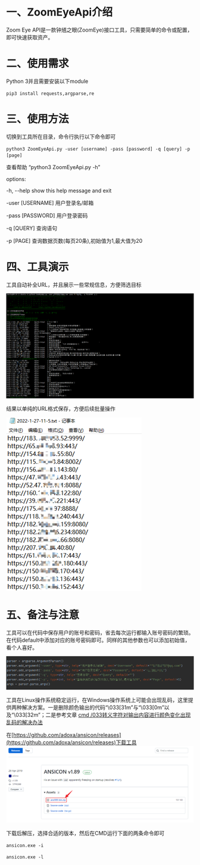 # 一、ZoomEyeApi介绍
Zoom Eye API是一款钟馗之眼(ZoomEye)接口工具，只需要简单的命令或配置，即可快速获取资产。
# 二、使用需求
Python 3并且需要安装以下module

`pip3 install requests,argparse,re`
# 三、使用方法
切换到工具所在目录，命令行执行以下命令即可

`python3 ZoomEyeApi.py -user [username] -pass [password] -q [query] -p [page]`

查看帮助
“python3 ZoomEyeApi.py -h”

options:

  -h, --help      		show this help message and exit
  
  -user [USERNAME]  	用户登录名/邮箱
  
  -pass [PASSWORD]  	用户登录密码
  
  -q [QUERY]        	查询语句
  
  -p [PAGE]         	查询数据页数(每页20条),初始值为1,最大值为20
  # 四、工具演示
  工具自动补全URL，并且展示一些常规信息，方便筛选目标
  
  ![演示图片1](https://github.com/adminsec5247/ZoomEyeApi/blob/main/image/%E6%BC%94%E7%A4%BA%E5%9B%BE%E7%89%871.png "演示")
  
  结果以单纯的URL格式保存，方便后续批量操作
  
  ![演示图片2](https://github.com/adminsec5247/ZoomEyeApi/blob/main/image/%E6%BC%94%E7%A4%BA%E5%9B%BE%E7%89%872.png "演示")
  # 五、备注与注意
  工具可以在代码中保存用户的账号和密码，省去每次运行都输入账号密码的繁琐。在代码default中添加对应的账号密码即可。同样的其他参数也可以添加初始值，看个人喜好。
  
  ![演示图片3](https://github.com/adminsec5247/ZoomEyeApi/blob/main/image/%E6%BC%94%E7%A4%BA%E5%9B%BE%E7%89%873.png "演示")
  
  工具在Linux操作系统稳定运行，在Windows操作系统上可能会出现乱码，这里提供两种解决方案。一是删除颜色输出的代码“\033[31m”与“\033[0m”以及“\033[32m”；二是参考文章
  [cmd /033转义字符对输出内容进行颜色变化出现乱码的解决办法](https://www.pythonheidong.com/blog/article/450666/ae3c61b58b57078dfdbe/)
  
  在[https://github.com/adoxa/ansicon/releases](https://github.com/adoxa/ansicon/releases)下载工具
  ![备注图片1](https://github.com/adminsec5247/ZoomEyeApi/blob/main/image/%E5%A4%87%E6%B3%A8%E5%9B%BE%E7%89%871.png "备注")
  
  下载后解压，选择合适的版本，然后在CMD运行下面的两条命令即可
  
  `ansicon.exe -i`
  
  `ansicon.exe -l`
